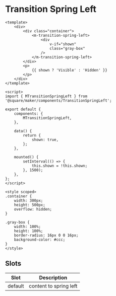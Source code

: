 # Transition Spring Left

```vue
<template>
	<div>
		<div class="container">
			<m-transition-spring-left>
				<div
					v-if="shown"
					class="gray-box"
				/>
			</m-transition-spring-left>
		</div>
		<p>
			{{ shown ? 'Visible' : 'Hidden' }}
		</p>
	</div>
</template>

<script>
import { MTransitionSpringLeft } from '@square/maker/components/TransitionSpringLeft';

export default {
	components: {
		MTransitionSpringLeft,
	},

	data() {
		return {
			shown: true,
		};
	},

	mounted() {
		setInterval(() => {
			this.shown = !this.shown;
		}, 1500);
	},
};
</script>

<style scoped>
.container {
    width: 300px;
    height: 500px;
    overflow: hidden;
}

.gray-box {
    width: 100%;
    height: 100%;
    border-radius: 16px 0 0 16px;
    background-color: #ccc;
}
</style>
```

<!-- api-tables:start -->
## Slots

| Slot    | Description            |
| ------- | ---------------------- |
| default | content to spring left |
<!-- api-tables:end -->
